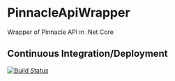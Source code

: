 # PinnacleApiWrapper
Wrapper of Pinnacle API in .Net Core

## Continuous Integration/Deployment
[![Build Status](https://dev.azure.com/bigmat/PinnacleApiWrapper/_apis/build/status/PinnacleApiWrapper-CI)](https://dev.azure.com/bigmat/PinnacleApiWrapper/_build/latest?definitionId=1)
